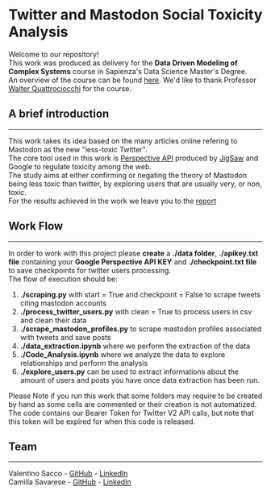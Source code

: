 # Twitter and Mastodon Social Toxicity Analysis

Welcome to our repository!  
This work was produced as delivery for the **Data Driven Modeling of Complex Systems** course in Sapienza's Data Science Master's Degree.  
An overview of the course can be found [here](https://walterquattrociocchi.site.uniroma1.it/teaching/data-driven-modeling-of-complex-systems).
We'd like to thank Professor [Walter Quattrociocchi](https://walterquattrociocchi.site.uniroma1.it/research) for the course. 

## A brief introduction
---
This work takes its idea based on the many articles online refering to Mastodon as the new "less-toxic Twitter".  
The core tool used in this work is [Perspective API](https://perspectiveapi.com/) produced by [JigSaw](https://jigsaw.google.com/) and Google to regulate toxicity among the web.  
The study aims at either confirming or negating the theory of Mastodon being less toxic than twitter, by exploring users that are usually very, or non, toxic.  
For the results achieved in the work we leave you to the [report](https://github.com/S4b3/Twitter_Mastodon_Toxicity_Analysis/blob/main/paper/Twitter%20and%20Mastodon%20Social%20Toxicity%20Analysis.pdf)


## Work Flow
---

In order to work with this project please **create** a **./data folder**, **./apikey.txt file** containing your **Google Perspective API KEY** and **./checkpoint.txt file** to save checkpoints for twitter users processing.  
The flow of execution should be:

1. **./scraping.py** with start = True and checkpoint = False to scrape tweets citing mastodon accounts
2. **./process_twitter_users.py** with clean = True to process users in csv and clean their data
3. **./scrape_mastodon_profiles.py** to scrape mastodon profiles associated with tweets and save posts
4. **./data_extraction.ipynb** where we perform the extraction of the data
5. **./Code_Analysis.ipynb** where we analyze the data to explore relationships and perform the analysis
6. **./explore_users.py** can be used to extract informations about the amount of users and posts you have once data extraction has been run.

Please Note if you run this work that some folders may require to be created by hand as some cells are commented or their creation is not automatized.  
The code contains our Bearer Token for Twitter V2 API calls, but note that this token will be expired for when this code is released. 

## Team
---

Valentino Sacco - [GitHub](https://github.com/s4b3) - [LinkedIn](https://www.linkedin.com/in/valentino-sacco-61b84113b/)  
Camilla Savarese - [GitHub](https://github.com/Camillasavarese) - [LinkedIn](https://www.linkedin.com/in/camilla-savarese-78aa67220/)  
